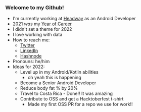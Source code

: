 ### Welcome to my Github!

- I'm currently working at [Headway](https://www.headway.io/) as an Android Developer
- 2021 _was_ my [Year of Career](https://www.thethemesystem.com/)
- I didn't set a theme for 2022
- I love working with data
- How to reach me:
    - [Twitter](https://twitter.com/scott_peterson4)
    - [LinkedIn](https://www.linkedin.com/in/scottpeterson4/)
    - [Hashnode](https://hashnode.com/@scottpeterson)
- Pronouns: he/him
- Ideas for 2022:
    - Level up in my Android/Kotlin abilities
        - oh yeah this is happening
    - Become a Senior Android Developer
    - Reduce body fat % by 20%
    - Travel to Costa Rica
            - Done!! It was amazing
    - Contribute to OSS and get a Hacktoberfest t-shirt 
        - Made my first OSS PR for a repo we use for work!!
